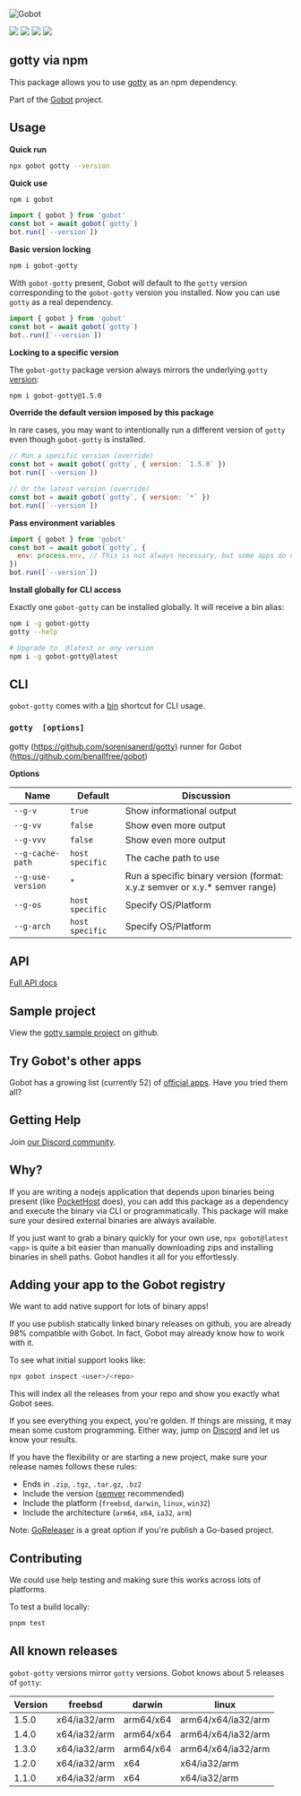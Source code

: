 ![Gobot](https://raw.githubusercontent.com/benallfree/gobot/v1.0.0-alpha.34/assets/gobot-banner-300x.png)

![](https://img.shields.io/npm/v/gobot-gotty) ![](https://img.shields.io/npm/dt/gobot-gotty) ![](https://img.shields.io/github/commit-activity/t/benallfree/gobot) ![](https://img.shields.io/github/stars/benallfree/gobot)

## gotty via npm

This package allows you to use [gotty](https://github.com/sorenisanerd/gotty) as an npm dependency.

Part of the [Gobot](https://www.npmjs.com/package/gobot) project.

## Usage

**Quick run**

```bash
npx gobot gotty --version
```

**Quick use**

```bash
npm i gobot
```

```js
import { gobot } from 'gobot'
const bot = await gobot(`gotty`)
bot.run([`--version`])
```

**Basic version locking**

```bash
npm i gobot-gotty
```

With `gobot-gotty` present, Gobot will default to the `gotty` version corresponding to the `gobot-gotty` version you installed. Now you can use `gotty` as a real dependency.

```js
import { gobot } from 'gobot'
const bot = await gobot(`gotty`)
bot..run([`--version`])
```

**Locking to a specific version**

The `gobot-gotty` package version always mirrors the underlying `gotty` [version](#all-known-releases):

```bash
npm i gobot-gotty@1.5.0
```

**Override the default version imposed by this package**

In rare cases, you may want to intentionally run a different version of `gotty` even though `gobot-gotty` is installed.

```js
// Run a specific version (override)
const bot = await gobot(`gotty`, { version: `1.5.0` })
bot.run([`--version`])

// Or the latest version (override)
const bot = await gobot(`gotty`, { version: `*` })
bot.run([`--version`])
```

**Pass environment variables**

```js
import { gobot } from 'gobot'
const bot = await gobot(`gotty`, {
  env: process.env, // This is not always necessary, but some apps do need it
})
bot.run([`--version`])
```

**Install globally for CLI access**

Exactly one `gobot-gotty` can be installed globally. It will receive a bin alias:

```bash
npm i -g gobot-gotty
gotty --help

# Upgrade to  @latest or any version
npm i -g gobot-gotty@latest
```

## CLI

`gobot-gotty` comes with a [bin](https://docs.npmjs.com/cli/v10/configuring-npm/package-json#bin) shortcut for CLI usage.

### `gotty  [options]`

gotty (https://github.com/sorenisanerd/gotty) runner for Gobot (https://github.com/benallfree/gobot)

**Options**

| Name              | Default         | Discussion                                                                  |
| ----------------- | --------------- | --------------------------------------------------------------------------- |
| `--g-v`           | `true`          | Show informational output                                                   |
| `--g-vv`          | `false`         | Show even more output                                                       |
| `--g-vvv`         | `false`         | Show even more output                                                       |
| `--g-cache-path`  | `host specific` | The cache path to use                                                       |
| `--g-use-version` | `*`             | Run a specific binary version (format: x.y.z semver or x.y.\* semver range) |
| `--g-os`          | `host specific` | Specify OS/Platform                                                         |
| `--g-arch`        | `host specific` | Specify OS/Platform                                                         |

## API

[Full API docs](https://github.com/benallfree/gobot/blob/v1.0.0-alpha.34/docs/readme.md)

## Sample project

View the [gotty sample project](https://github.com/benallfree/gobot/tree/v1.0.0-alpha.34/src/apps/gotty/sample-project) on github.

## Try Gobot's other apps

Gobot has a growing list (currently 52) of [official apps](https://www.npmjs.com/package/gobot#official-gobot-apps). Have you tried them all?

## Getting Help

Join [our Discord community](https://discord.gg/977kMmFnXc).

## Why?

If you are writing a nodejs application that depends upon binaries being present (like [PocketHost](https://github.com/pockethost/pockethost) does), you can add this package as a dependency and execute the binary via CLI or programmatically. This package will make sure your desired external binaries are always available.

If you just want to grab a binary quickly for your own use, `npx gobot@latest <app>` is quite a bit easier than manually downloading zips and installing binaries in shell paths. Gobot handles it all for you effortlessly.

## Adding your app to the Gobot registry

We want to add native support for lots of binary apps!

If you use publish statically linked binary releases on github, you are already 98% compatible with Gobot. In fact, Gobot may already know how to work with it.

To see what initial support looks like:

```bash
npx gobot inspect <user>/<repo>
```

This will index all the releases from your repo and show you exactly what Gobot sees.

If you see everything you expect, you're golden. If things are missing, it may mean some custom programming. Either way, jump on [Discord](https://discord.gg/977kMmFnXc) and let us know your results.

If you have the flexibility or are starting a new project, make sure your release names follows these rules:

- Ends in `.zip`, `.tgz`, `.tar.gz`, `.bz2`
- Include the version ([semver](https://semver.org) recommended)
- Include the platform (`freebsd`, `darwin`, `linux`, `win32`)
- Include the architecture (`arm64`, `x64`, `ia32`, `arm`)

Note: [GoReleaser](https://goreleaser.com/) is a great option if you're publish a Go-based project.

## Contributing

We could use help testing and making sure this works across lots of platforms.

To test a build locally:

```bash
pnpm test
```

## All known releases

`gobot-gotty` versions mirror `gotty` versions. Gobot knows about 5 releases of `gotty`:

| Version | freebsd      | darwin    | linux              |
| ------- | ------------ | --------- | ------------------ |
| 1.5.0   | x64/ia32/arm | arm64/x64 | arm64/x64/ia32/arm |
| 1.4.0   | x64/ia32/arm | arm64/x64 | arm64/x64/ia32/arm |
| 1.3.0   | x64/ia32/arm | arm64/x64 | arm64/x64/ia32/arm |
| 1.2.0   | x64/ia32/arm | x64       | x64/ia32/arm       |
| 1.1.0   | x64/ia32/arm | x64       | x64/ia32/arm       |
